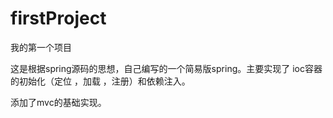 # firstProject
我的第一个项目

这是根据spring源码的思想，自己编写的一个简易版spring。主要实现了 ioc容器的初始化（定位 ，加载 ，注册）和依赖注入。


添加了mvc的基础实现。